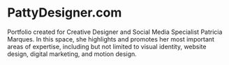 # PattyDesigner.com
Portfolio created for Creative Designer and Social Media Specialist Patricia Marques. In this space, she highlights and promotes her most important areas of expertise, including but not limited to visual identity, website design, digital marketing, and motion design.
